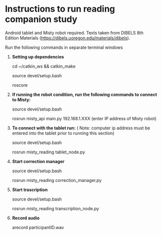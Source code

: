 # Instructions to run reading companion study

Android tablet and Misty robot required. Texts taken from DIBELS 8th Edition Materials (https://dibels.uoregon.edu/materials/dibels).

Run the following commands in separate terminal windows

1. **Setting up dependencies**

   cd ~/catkin_ws && catkin_make
   
   source devel/setup.bash
   
   roscore
   
2. **If running the robot condition, run the following commands to connect to Misty:**
   
    source devel/setup.bash
   
    rosrun misty_api main.py 192.168.1.XXX (enter IP address of Misty robot)
   
3. **To connect with the tablet run:** ( Note: computer ip address must be entered into the tablet prior to running this section)
   
   source devel/setup.bash
   
   rosrun misty_reading tablet_node.py
   
4. **Start correction manager** 
   
   source devel/setup.bash
   
   rosrun misty_reading correction_manager.py <storyno1> <storyno2>

5. **Start trascription** 
   
   source devel/setup.bash
   
   rosrun misty_reading transcription_node.py

6. **Record audio**
   
   arecord participantID.wav
